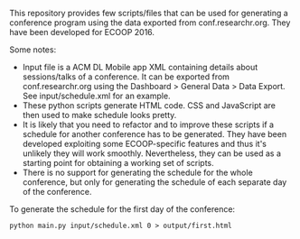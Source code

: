 This repository provides few scripts/files that can be used for generating a conference program using the data exported from conf.researchr.org. They have been developed for ECOOP 2016.

Some notes:
 * Input file is a ACM DL Mobile app XML containing details about sessions/talks of a conference. It can be exported from conf.researchr.org using the Dashboard > General Data > Data Export. See input/schedule.xml for an example.
 * These python scripts generate HTML code. CSS and JavaScript are then used to make schedule looks pretty.
 * It is likely that you need to refactor and to improve these scripts if a schedule for another conference has to be generated. They have been developed exploiting some ECOOP-specific features and thus it's unlikely they will work smoothly. Nevertheless, they can be used as a starting point for obtaining a working set of scripts.
 * There is no support for generating the schedule for the whole conference, but only for generating the schedule of each separate day of the conference.

To generate the schedule for the first day of the conference:

`python main.py input/schedule.xml 0 > output/first.html`